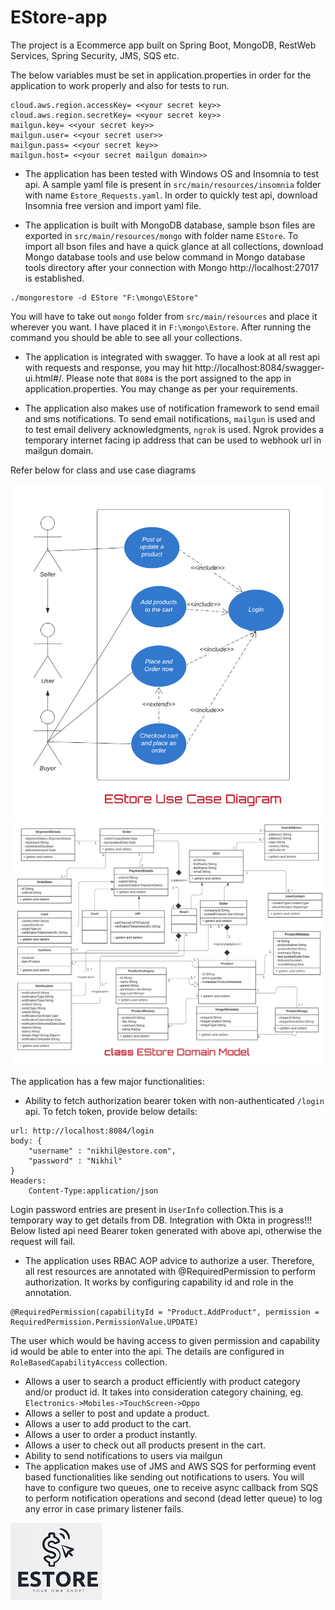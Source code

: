 # EStore-app
The project is a Ecommerce app built on Spring Boot, MongoDB, RestWeb Services, Spring Security, JMS, SQS etc.

The below variables must be set in application.properties in order for the application to work properly and also for tests to run.

```shell
cloud.aws.region.accessKey= <<your secret key>>
cloud.aws.region.secretKey= <<your secret key>>
mailgun.key= <<your secret key>>
mailgun.user= <<your secret user>>
mailgun.pass= <<your secret key>>
mailgun.host= <<your secret mailgun domain>>
```
- The application has been tested with Windows OS and Insomnia to test api. A sample yaml file is present in `src/main/resources/insomnia` folder with name `Estore_Requests.yaml`.
In order to quickly test api, download Insomnia free version and import yaml file.

- The application is built with MongoDB database, sample bson files are exported in `src/main/resources/mongo` with folder name `EStore`. To import all bson files and have a quick 
glance at all collections, download Mongo database tools and use below command in Mongo database tools directory after your connection with Mongo http://localhost:27017 is established.
```shell
./mongorestore -d EStore "F:\mongo\EStore"
```
You will have to take out `mongo` folder from `src/main/resources` and place it wherever you want. I have placed it in `F:\mongo\Estore`. After running the command you should be able to see all your collections.

- The application is integrated with swagger. To have a look at all rest api with requests and response, you may hit http://localhost:8084/swagger-ui.html#/.
Please note that `8084` is the port assigned to the app in application.properties. You may change as per your requirements.

- The application also makes use of notification framework to send email and sms notifications. To send email notifications,
`mailgun` is used and to test email delivery acknowledgments, `ngrok` is used. Ngrok provides a temporary internet facing ip address that can be used to webhook url in mailgun domain. 

Refer below for class and use case diagrams

![](src/main/resources/lldDiagrams/EStoreUseCaseDiagram.png)
![](src/main/resources/lldDiagrams/EStoreClassDiagram.png)

The application has a few major functionalities:
- Ability to fetch authorization bearer token with non-authenticated `/login` api. To fetch token, provide below details:
```shell
url: http://localhost:8084/login
body: {
	"username" : "nikhil@estore.com",
	"password" : "Nikhil"
}
Headers:
    Content-Type:application/json
```
Login password entries are present in `UserInfo` collection.This is a temporary way to get details from DB. Integration with Okta in progress!!! Below listed api need Bearer token generated with above api, otherwise the request will fail.
- The application uses RBAC AOP advice to authorize a user. Therefore, all rest resources are annotated with @RequiredPermission to perform authorization. 
It works by configuring capability id and role in the annotation.
```shell
@RequiredPermission(capabilityId = "Product.AddProduct", permission = RequiredPermission.PermissionValue.UPDATE)
```
The user which would be having access to given permission and capability id would be able to enter into the api. The details are configured in `RoleBasedCapabilityAccess` collection. 
- Allows a user to search a product efficiently with product category and/or product id. It takes into consideration category chaining, eg. `Electronics->Mobiles->TouchScreen->Oppo`
- Allows a seller to post and update a product.
- Allows a user to add product to the cart.
- Allows a user to order a product instantly.
- Allows a user to check out all products present in the cart.
- Ability to send notifications to users via mailgun
- The application makes use of JMS and AWS SQS for performing event based functionalities like sending out notifications to users. You will have to configure two queues, one to receive async callback from SQS to perform notification operations and second (dead letter queue) to log any error in case primary listener fails. 

![](src/main/resources/estore.png)

